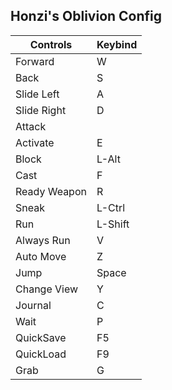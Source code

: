 Honzi's Oblivion Config
-----------------------

Controls     | Keybind
-------------|--------
Forward      | W
Back         | S
Slide Left   | A
Slide Right  | D
Attack       |
Activate     | E
Block        | L-Alt
Cast         | F
Ready Weapon | R
Sneak        | L-Ctrl
Run          | L-Shift
Always Run   | V
Auto Move    | Z
Jump         | Space
Change View  | Y
Journal      | C
Wait         | P
QuickSave    | F5
QuickLoad    | F9
Grab         | G
